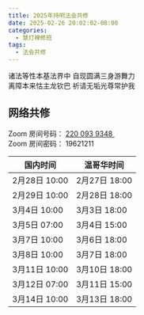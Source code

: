 ```yaml
---
title: 2025年持明法会共修
date: 2025-02-26 20:02:02-08:00
categories:
  - 慧灯禅修班
tags:
  - 法会共修
---
```

诸法等性本基法界中 自现圆满三身游舞力  
离障本来怙主龙钦巴 祈请无垢光尊常护我

## 网络共修

Zoom 房间号码： [220 093 9348 ](https://us02web.zoom.us/j/7672270786?pwd=bjRzNVpOT0g1cWF3WWVqVE1PZzlWZz09)\
Zoom 房间密码： 19621211

|国内时间 | 温哥华时间|
| --- | ----------- |	
|2月28日 10:00|  2月27日 18:00| 
|2月29日 10:00|  2月28日 18:00|  
|3月4日 10:00|  3月3日 18:00|             
|3月5日 07:00|  3月4日 15:00|
|3月7日 10:00 |  3月6日 18:00|
|3月8日 10:00 |  3月7日 18:00|
|3月11日 10:00 |  3月10日 18:00|
|3月12日 07:00|	3月11日 15:00|
|3月14日 10:00|	3月13日 18:00|



